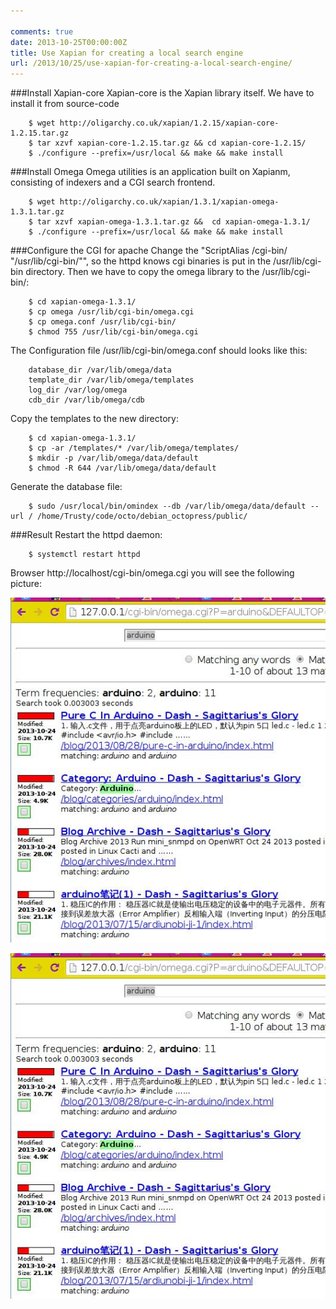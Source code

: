 ```yaml
---

comments: true
date: 2013-10-25T00:00:00Z
title: Use Xapian for creating a local search engine
url: /2013/10/25/use-xapian-for-creating-a-local-search-engine/
---
```


###Install Xapian-core
Xapian-core is the Xapian library itself. We have to install it from source-code

```
	$ wget http://oligarchy.co.uk/xapian/1.2.15/xapian-core-1.2.15.tar.gz
	$ tar xzvf xapian-core-1.2.15.tar.gz && cd xapian-core-1.2.15/
	$ ./configure --prefix=/usr/local && make && make install
```

###Install Omega
Omega utilities is an application built on Xapianm, consisting of indexers and a CGI search frontend. 

```
	$ wget http://oligarchy.co.uk/xapian/1.3.1/xapian-omega-1.3.1.tar.gz
	$ tar xzvf xapian-omega-1.3.1.tar.gz &&  cd xapian-omega-1.3.1/
	$ ./configure --prefix=/usr/local && make && make install
```

###Configure the CGI for apache
Change the "ScriptAlias /cgi-bin/ "/usr/lib/cgi-bin/"", so the httpd knows cgi binaries is put in the /usr/lib/cgi-bin directory. Then we have to copy the omega library to the /usr/lib/cgi-bin/:   

```
	$ cd xapian-omega-1.3.1/
	$ cp omega /usr/lib/cgi-bin/omega.cgi
	$ cp omega.conf /usr/lib/cgi-bin/
	$ chmod 755 /usr/lib/cgi-bin/omega.cgi
```

The Configuration file /usr/lib/cgi-bin/omega.conf should looks like this:

```
	database_dir /var/lib/omega/data
	template_dir /var/lib/omega/templates
	log_dir /var/log/omega
	cdb_dir /var/lib/omega/cdb
```

Copy the templates to the new directory:  

```
	$ cd xapian-omega-1.3.1/
	$ cp -ar /templates/* /var/lib/omega/templates/
	$ mkdir -p /var/lib/omega/data/default
	$ chmod -R 644 /var/lib/omega/data/default
```

Generate the database file:

```
	$ sudo /usr/local/bin/omindex --db /var/lib/omega/data/default --url / /home/Trusty/code/octo/debian_octopress/public/
```

###Result
Restart the httpd daemon:  

```
	$ systemctl restart httpd
```

Browser http://localhost/cgi-bin/omega.cgi you will see the following picture:   

![/images/xapian.jpg](/images/xapian.jpg)   
 
![Alt text](/images/xapian.jpg "xapian")

